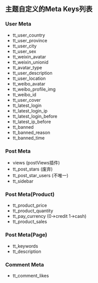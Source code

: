 ## 主题自定义的Meta Keys列表

### User Meta

* tt_user_country
* tt_user_province
* tt_user_city
* tt_user_sex
* tt_weixin_avatar
* tt_weixin_unionid
* tt_avatar_type
* tt_user_description
* tt_user_location
* tt_weibo_avatar
* tt_weibo_profile_img
* tt_weibo_id
* tt_user_cover
* tt_latest_login
* tt_latest_login_ip
* tt_latest_login_before
* tt_latest_ip_before
* tt_banned
* tt_banned_reason
* tt_banned_time

### Post Meta
* views (postViews插件)
* tt_post_stars (废弃)
* tt_post_star_users (不唯一)
* tt_sidebar


### Post Meta(Product)
* tt_product_price
* tt_product_quantity
* tt_pay_currency (0->credit 1->cash)
* tt_product_sales

### Post Meta(Page)
* tt_keywords
* tt_description


### Comment Meta
* tt_comment_likes